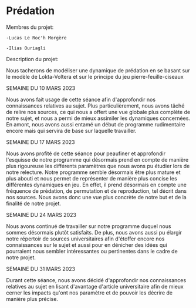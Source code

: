 # Prédation
  Membres du projet:
  
    -Lucas Le Roc'h Morgère
    
    -Ilias Ouriagli
    
  Description du projet:
  
   Nous tacherons de modéliser une dynamique de prédation en se basant sur le modèle de Lokta-Voltera et sur le principe du jeu pierre-feuille-ciseaux
    
 SEMAINE DU 10 MARS 2023
 
  Nous avons fait usage de cette séance afin d'approfondir nos connaissances relatives au sujet. Plus particulièrement, nous avons tâché de relire nos sources, ce qui nous a offert une vue globale plus complète de notre sujet, et nous a permi de mieux assimiler les dynamiques concernées. En amont, nous avons aussi entamé un début de programme rudimentaire encore mais qui servira de base sur laquelle travailler.
 
SEMAINE DU 17 MARS 2023

  Nous avons profité de cette séance pour peaufiner et approfondir l'esquisse de notre programme qui désormais prend en compte de manière plus rigoureuse les différents paramètres que nous avons pu étudier lors de notre relecture. Notre programme semble désormais être plus mature et plus abouti et nous permet de représenter de manière plus concise les différentes dynamiques en jeu. En effet, il prend désormais en compte une fréquence de prédation, de permutation et de reproduction, tel décrit dans nos sources. Nous avons donc une vue plus concrète de notre but et de la finalité de notre projet.

SEMAINE DU 24 MARS 2023

  Nous avons continué de travailler sur notre programme duquel nous sommes désormais plutôt satisfaits. De plus, nous avons aussi pu élargir notre répertoir de sources universitaires afin d'étoffer encore nos connaissances sur le sujet et aussi pour en dénicher des idées qui pourraient nous sembler intéressantes ou pertinentes dans le cadre de notre projet. 

SEMAINE DU 31 MARS 2023

  Durant cette séance, nous avons décidé d'approfondir nos connaissances relatives au sujet en lisant d'avantage d'article universitaire afin de mieux cerner les impacts qu'ont nos paramètre et de pouvoir les décrire de manière plus précise.
